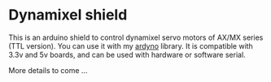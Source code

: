 # Dynamixel shield
This is an arduino shield to control dynamixel servo motors of AX/MX series (TTL version).
You can use it with my [ardyno](https://github.com/descampsa/ardyno/) library.
It is compatible with 3.3v and 5v boards, and can be used with hardware or software serial.

More details to come ...
